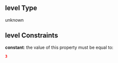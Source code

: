 ## level Type

unknown

## level Constraints

**constant**: the value of this property must be equal to:

```json
3
```
